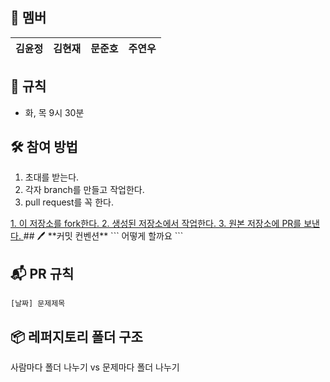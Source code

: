 ## 🐣 **멤버**

|김윤정|김현재|문준호|주연우|
|---|---|---|---|

## 📌 **규칙**
- 화, 목 9시 30분

## 🛠️ **참여 방법**
1. 초대를 받는다.
2. 각자 branch를 만들고 작업한다.
3. pull request를 꼭 한다.

<ins>
1. 이 저장소를 fork한다.
2. 생성된 저장소에서 작업한다.
3. 원본 저장소에 PR를 보낸다.
</ins>
## 🖊️ **커밋 컨벤션**
```
어떻게 할까요
```

## 📬 **PR 규칙**

```
[날짜] 문제제목
```

## 📦 **레퍼지토리 폴더 구조**
사람마다 폴더 나누기 vs 문제마다 폴더 나누기
